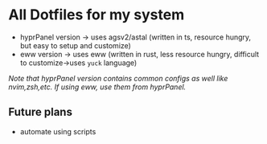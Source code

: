 # All Dotfiles for my system

- hyprPanel version -> uses agsv2/astal (written in ts, resource hungry, but easy to setup and customize)
- eww version -> uses eww (written in rust, less resource hungry, difficult to customize->uses `yuck` language)


*Note that hyprPanel version contains common configs as well like nvim,zsh,etc. If using eww, use them from hyprPanel.*

## Future plans
- automate using scripts
